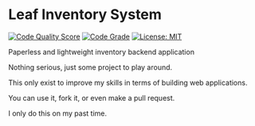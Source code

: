 # Leaf Inventory System

[![Code Quality Score](https://www.code-inspector.com/project/15156/score/svg)]()
[![Code Grade](https://www.code-inspector.com/project/15156/status/svg)]()
[![License: MIT](https://img.shields.io/badge/License-MIT-yellow.svg)](https://opensource.org/licenses/MIT)

Paperless and lightweight inventory backend application

Nothing serious, just some project to play around.

This only exist to improve my skills in terms of building web applications.

You can use it, fork it, or even make a pull request.

I only do this on my past time.

